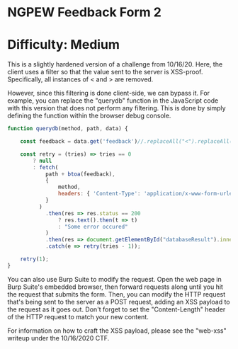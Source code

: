 # NGPEW Feedback Form 2
# Difficulty: Medium

This is a slightly hardened version of a challenge from 10/16/20. Here, the 
client uses a filter so that the value sent to the server is XSS-proof. 
Specifically, all instances of < and > are removed. 

However, since this filtering is done client-side, we can bypass it. For example,
you can replace the "querydb" function in the JavaScript code with this version
that does not perform any filtering. This is done by simply defining the function
within the browser debug console.
```JavaScript
function querydb(method, path, data) {

    const feedback = data.get('feedback')//.replaceAll("<").replaceAll(">");

    const retry = (tries) => tries == 0
        ? null
        : fetch(
            path + btoa(feedback),
            {
                method,
                headers: { 'Content-Type': 'application/x-www-form-urlencoded'},
            }
          )
            .then(res => res.status == 200
                ? res.text().then(t => t)
                : "Some error occured"
            )
            .then(res => document.getElementById("databaseResult").innerHTML = res)
            .catch(e => retry(tries - 1));

    retry(1);
}
```

You can also use Burp Suite to modify the request. Open the web page in Burp Suite's 
embedded browser, then forward requests along until you hit the request that submits 
the form. Then, you can modify the HTTP request that's being sent to the server as a 
POST request, adding an XSS payload to the request as it goes out. Don't forget to 
set the "Content-Length" header of the HTTP request to match your new content. 

For information on how to craft the XSS payload, please see the "web-xss" writeup 
under the 10/16/2020 CTF. 